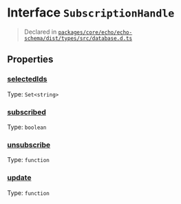 # Interface `SubscriptionHandle`
> Declared in [`packages/core/echo/echo-schema/dist/types/src/database.d.ts`]()


## Properties
### [selectedIds]()
Type: <code>Set&lt;string&gt;</code>
### [subscribed]()
Type: <code>boolean</code>
### [unsubscribe]()
Type: <code>function</code>
### [update]()
Type: <code>function</code>